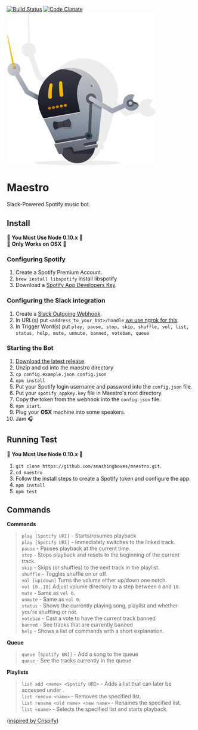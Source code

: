 [![Build Status](https://travis-ci.org/smashingboxes/maestro.svg?branch=master)](https://travis-ci.org/smashingboxes/maestro)
[![Code Climate](https://codeclimate.com/github/smashingboxes/maestro/badges/gpa.svg)](https://codeclimate.com/github/smashingboxes/maestro)
<img src='/roboto.png' width=400/>

# Maestro
Slack-Powered Spotify music bot.

## Install

:see_no_evil: **You Must Use Node 0.10.x** :see_no_evil:  
:see_no_evil: **Only Works on OSX** :see_no_evil:

### Configuring Spotify
1. Create a Spotify Premium Account.
1. `brew install libspotify` install libspotify
1. Download a [Spotify App Developers Key](https://devaccount.spotify.com/my-account/keys/).

### Configuring the Slack integration
1. Create a [Slack Outgoing Webhook](https://api.slack.com/outgoing-webhooks).
1. In URL(s) put `<address_to_your_bot>/handle` [we use ngrok for this](https://ngrok.com/)
1. In Trigger Word(s) put `play, pause, stop, skip, shuffle, vol, list, status, help, mute, unmute, banned, voteban, queue`

### Starting the Bot
1. [Download the latest release](https://github.com/smashingboxes/maestro/releases/latest).
1. Unzip and cd into the maestro directory
1. `cp config.example.json config.json`
1. `npm install`
1. Put your Spotify login username and password into the `config.json` file.
1. Put your `spotify_appkey.key` file in Maestro's root directory.
1. Copy the token from the webhook into the `config.json` file.
1. `npm start`.
1. Plug your **OSX** machine into some speakers.
1. Jam :headphones:

## Running Test

:see_no_evil: **You Must Use Node 0.10.x** :see_no_evil:

1. `git clone https://github.com/smashingboxes/maestro.git`.
1. `cd maestro`
1. Follow the install steps to create a Spotify token and configure the app.
1. `npm install`
1. `npm test`

## Commands
**Commands**
> `play [Spotify URI]` - Starts/resumes playback  
> `play [Spotify URI]` - Immediately switches to the linked track.  
> `pause` - Pauses playback at the current time.  
> `stop` - Stops playback and resets to the beginning of the current track.  
> `skip` - Skips (or shuffles) to the next track in the playlist.  
> `shuffle` - Toggles shuffle on or off.  
> `vol [up|down]` Turns the volume either up/down one notch.  
> `vol [0..10]` Adjust volume directory to a step between `0` and `10`.  
> `mute` - Same as `vol 0`.  
> `unmute` - Same as `vol 0`.  
> `status` - Shows the currently playing song, playlist and whether you're shuffling or not.  
> `voteban` - Cast a vote to have the current track banned  
> `banned` - See tracks that are currently banned  
> `help` - Shows a list of commands with a short explanation.  

**Queue**
> `queue [Spotify URI]` - Add a song to the queue  
> `queue` - See the tracks currently in the queue  

**Playlists**
> `list add <name> <Spotify URI>` - Adds a list that can later be accessed under <name>.  
> `list remove <name>` - Removes the specified list.  
> `list rename <old name> <new name>` - Renames the specified list.  
> `list <name>` - Selects the specified list and starts playback.  

([inspired by Crispify](https://github.com/crispymtn/crispyfi))
